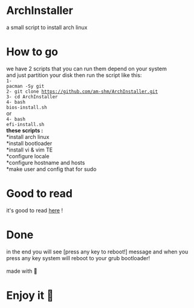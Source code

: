 # ArchInstaller
a small script to install arch linux 

# How to go
we have 2 scripts that you can run them depend on your system<br>
and just partition your disk then run the script like this:<br>
<code>1- pacman -Sy git</code><br>
<code>2- git clone https://github.com/am-shm/ArchInstaller.git</code><br>
<code>3- cd ArchInstaller</code><br>
<code>4- bash bios-install.sh</code><br>
or<br>
<code>4- bash efi-install.sh</code><br>
<b>these scripts :</b><br>
     *install arch linux<br>
     *install bootloader<br>
     *install vi & vim TE<br>
     *configure locale<br>
     *configure hostname and hosts<br>
     *make user and config that for sudo<br>

# Good to read
it's good to read <a href="https://github.com/am-shm/ArchInstaller/tree/main/about">here</a> !
# Done
in the end you will see [press any key to reboot!] message and when you press any key system will reboot to your grub bootloader!
<br><br>
made with 💙
<br>
<h1>Enjoy it 🍬</h1>
